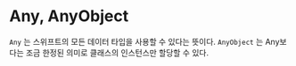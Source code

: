 # Any, AnyObject

`Any` 는 스위프트의 모든 데이터 타입을 사용할 수 있다는 뜻이다.
`AnyObject` 는 Any보다는 조금 한정된 의미로 클래스의 인스턴스만 할당할 수 있다.
